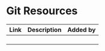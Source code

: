# Git Resources


| Link | Description | Added by |
| -------- | -------- | -------- |
| | | |
| | | |
| | | |
| | | |
